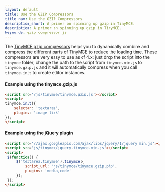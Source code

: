```yaml
---
layout: default
title: Use the GZIP Compressors
title_nav: Use the GZIP Compressors
description_short: A primer on spinning up gzip in TinyMCE.
description: A primer on spinning up gzip in TinyMCE.
keywords: gzip compressor js
---
```


The [TinyMCE gzip compressors](http://archive.tinymce.com/download/compressors.php) helps you to dynamically combine and compress the different parts of TinyMCE to reduce the loading time. These compressors are very easy to use as of 4.x: just drop the script into the `tinymce` folder, change the path to the script from `tinymce.min.js` to `tinymce.gzip.js` and it will automatically compress when you call `tinymce.init` to create editor instances.

#### Example using the tinymce.gzip.js

```html
<script src='/js/tinymce/tinymce.gzip.js'></script>
<script>
tinymce.init({
    selector: 'textarea',
    plugins: 'image link'
});
</script>
```

#### Example using the jQuery plugin

```html
<script src='//ajax.googleapis.com/ajax/libs/jquery/1/jquery.min.js'></script>
<script src='js/tinymce/jquery.tinymce.min.js'></script>
<script>
 $(function() {
     $('textarea.tinymce').tinymce({
         script_url: 'js/tinymce/tinymce.gzip.php',
         plugins: 'media,code'
     });
 });
</script>
```
